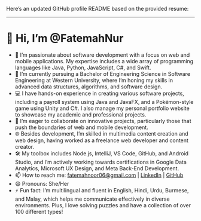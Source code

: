 Here’s an updated GitHub profile README based on the provided resume:

---

# 👋 Hi, I’m @FatemahNur

- 👀 I’m passionate about software development with a focus on web and mobile applications. My expertise includes a wide array of programming languages like Java, Python, JavaScript, C#, and Swift.
- 🌱 I’m currently pursuing a Bachelor of Engineering Science in Software Engineering at Western University, where I’m honing my skills in advanced data structures, algorithms, and software design.
- 💻 I have hands-on experience in creating various software projects, including a payroll system using Java and JavaFX, and a Pokémon-style game using Unity and C#. I also manage my personal portfolio website to showcase my academic and professional projects.
- 💞️ I’m eager to collaborate on innovative projects, particularly those that push the boundaries of web and mobile development.
- 🌐 Besides development, I’m skilled in multimedia content creation and web design, having worked as a freelance web developer and content creator.
- 🛠️ My toolbox includes Node.js, IntelliJ, VS Code, GitHub, and Android Studio, and I’m actively working towards certifications in Google Data Analytics, Microsoft UX Design, and Meta Back-End Development.
- 📫 How to reach me: fatemahnoor06@gmail.com | [LinkedIn](https://www.linkedin.com/in/fatemah-sayed-noor-7a138a1a1/) | [GitHub](https://github.com/FatemahNur)
- 😄 Pronouns: She/Her
- ⚡ Fun fact: I’m multilingual and fluent in English, Hindi, Urdu, Burmese, and Malay, which helps me communicate effectively in diverse environments. Plus, I love solving puzzles and have a collection of over 100 different types!

